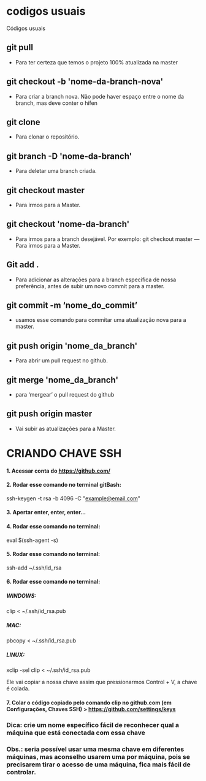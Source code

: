 # codigos usuais

Códigos usuais

## git pull
* Para ter certeza que temos o projeto 100% atualizada na master

## git checkout -b 'nome-da-branch-nova'

* Para criar a branch nova. Não pode haver espaço entre o nome da branch, mas deve conter o hífen

## git clone 

* Para clonar o repositório.

## git branch -D 'nome-da-branch' 

* Para deletar uma branch criada.

## git checkout master

* Para irmos para a Master.

## git checkout 'nome-da-branch'

* Para irmos para a branch desejável. Por exemplo: git checkout master — Para irmos para a Master.

## Git add .

* Para adicionar as alterações para a branch especifica de nossa preferência, antes de subir um novo commit para a master.

## git commit -m ‘nome_do_commit’

* usamos esse comando para commitar uma atualização nova para a master.

## git push origin 'nome_da_branch'

* Para abrir um pull request no github.

## git merge 'nome_da_branch'

* para ‘mergear’ o pull request do github

## git push origin master

* Vai subir as atualizações para a Master.


# CRIANDO CHAVE SSH


#### 1. Acessar conta do https://github.com/

#### 2.  Rodar esse comando no terminal gitBash:
ssh-keygen -t rsa -b 4096 -C "example@email.com"


#### 3. Apertar enter, enter, enter...

#### 4. Rodar esse comando no terminal:

eval $(ssh-agent -s)

#### 5. Rodar esse comando no terminal:

ssh-add ~/.ssh/id_rsa

#### 6. Rodar esse comando no terminal:

##### WINDOWS:
clip < ~/.ssh/id_rsa.pub

##### MAC:
pbcopy < ~/.ssh/id_rsa.pub

##### LINUX:
xclip -sel clip < ~/.ssh/id_rsa.pub


Ele vai copiar a nossa chave assim que pressionarmos Control + V, a chave é colada.


#### 7. Colar o código copiado pelo comando clip no github.com (em Configurações, Chaves SSH) > https://github.com/settings/keys


### Dica: crie um nome específico fácil de reconhecer qual a máquina que está conectada com essa chave

### Obs.: seria possível usar uma mesma chave em diferentes máquinas, mas aconselho usarem uma por máquina, pois se precisarem tirar o acesso de uma máquina, fica mais fácil de controlar.
